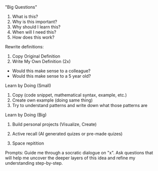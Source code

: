 "Big Questions" 
1. What is this?
2. Why is this important?
3. Why should I learn this?
4. When will I need this?
5. How does this work?

Rewrite definitions: 
1. Copy Original Definition
2. Write My Own Definition (2x) 
- Would this make sense to a colleague?
- Would this make sense to a 5 year old?

Learn by Doing (Small)
1. Copy (code snippet, mathematical syntax, example, etc.)
2. Create own example (doing same thing)
3. Try to understand patterns and write down what those patterns are

Learn by Doing (Big)
1. Build personal projects (Visualize, Create)

1. Active recall (AI generated quizes or pre-made quizes)
2. Space repitition

Prompts:
Guide me through a socratic dialogue on "x". Ask questions that will help me uncover the deeper layers of this idea and refine my understanding step-by-step.


